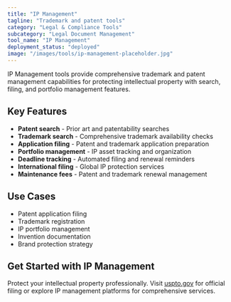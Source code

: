 ```yaml
---
title: "IP Management"
tagline: "Trademark and patent tools"
category: "Legal & Compliance Tools"
subcategory: "Legal Document Management"
tool_name: "IP Management"
deployment_status: "deployed"
image: "/images/tools/ip-management-placeholder.jpg"
---
```

IP Management tools provide comprehensive trademark and patent management capabilities for protecting intellectual property with search, filing, and portfolio management features.

## Key Features

- **Patent search** - Prior art and patentability searches
- **Trademark search** - Comprehensive trademark availability checks
- **Application filing** - Patent and trademark application preparation
- **Portfolio management** - IP asset tracking and organization
- **Deadline tracking** - Automated filing and renewal reminders
- **International filing** - Global IP protection services
- **Maintenance fees** - Patent and trademark renewal management

## Use Cases

- Patent application filing
- Trademark registration
- IP portfolio management
- Invention documentation
- Brand protection strategy

## Get Started with IP Management

Protect your intellectual property professionally. Visit [uspto.gov](https://www.uspto.gov) for official filing or explore IP management platforms for comprehensive services.
